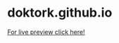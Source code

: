# doktork.github.io
[For live preview click here!](https://doktork.github.io/aboutme2/ "About me!")
